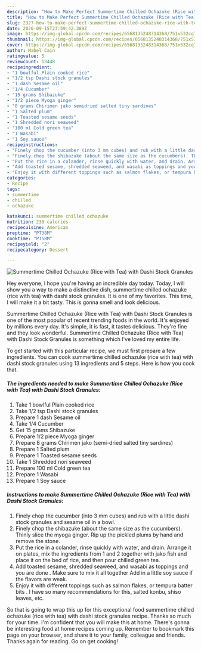 ```yaml
---
description: "How to Make Perfect Summertime Chilled Ochazuke (Rice with Tea) with Dashi Stock Granules"
title: "How to Make Perfect Summertime Chilled Ochazuke (Rice with Tea) with Dashi Stock Granules"
slug: 2327-how-to-make-perfect-summertime-chilled-ochazuke-rice-with-tea-with-dashi-stock-granules
date: 2020-09-15T23:59:42.389Z
image: https://img-global.cpcdn.com/recipes/6568135248314368/751x532cq70/summertime-chilled-ochazuke-rice-with-tea-with-dashi-stock-granules-recipe-main-photo.jpg
thumbnail: https://img-global.cpcdn.com/recipes/6568135248314368/751x532cq70/summertime-chilled-ochazuke-rice-with-tea-with-dashi-stock-granules-recipe-main-photo.jpg
cover: https://img-global.cpcdn.com/recipes/6568135248314368/751x532cq70/summertime-chilled-ochazuke-rice-with-tea-with-dashi-stock-granules-recipe-main-photo.jpg
author: Mabel Cain
ratingvalue: 5
reviewcount: 13448
recipeingredient:
- "1 bowlful Plain cooked rice"
- "1/2 tsp Dashi stock granules"
- "1 dash Sesame oil"
- "1/4 Cucumber"
- "15 grams Shibazuke"
- "1/2 piece Myoga ginger"
- "8 grams Chirimen jako semidried salted tiny sardines"
- "1 Salted plum"
- "1 Toasted sesame seeds"
- "1 Shredded nori seaweed"
- "100 ml Cold green tea"
- "1 Wasabi"
- "1 Soy sauce"
recipeinstructions:
- "Finely chop the cucumber (into 3 mm cubes) and rub with a little dashi stock granules and sesame oil in a bowl."
- "Finely chop the shibazuke (about the same size as the cucumbers). Thinly slice the myoga ginger. Rip up the pickled plums by hand and remove the stone."
- "Put the rice in a colander, rinse quickly with water, and drain. Arrange it on plates, mix the ingredients from 1 and 2 together with jako fish and place it on the bed of rice, and then pour chilled green tea."
- "Add toasted sesame, shredded seaweed, and wasabi as toppings and you are done . Make sure to mix it all together Add in a little soy sauce if the flavors are weak."
- "Enjoy it with different toppings such as salmon flakes, or tempura batter bits . I have so many recommendations for this, salted konbu, shiso leaves, etc."
categories:
- Recipe
tags:
- summertime
- chilled
- ochazuke

katakunci: summertime chilled ochazuke 
nutrition: 230 calories
recipecuisine: American
preptime: "PT38M"
cooktime: "PT58M"
recipeyield: "2"
recipecategory: Dessert

---
```



![Summertime Chilled Ochazuke (Rice with Tea) with Dashi Stock Granules](https://img-global.cpcdn.com/recipes/6568135248314368/751x532cq70/summertime-chilled-ochazuke-rice-with-tea-with-dashi-stock-granules-recipe-main-photo.jpg)

Hey everyone, I hope you're having an incredible day today. Today, I will show you a way to make a distinctive dish, summertime chilled ochazuke (rice with tea) with dashi stock granules. It is one of my favorites. This time, I will make it a bit tasty. This is gonna smell and look delicious.

Summertime Chilled Ochazuke (Rice with Tea) with Dashi Stock Granules is one of the most popular of recent trending foods in the world. It's enjoyed by millions every day. It's simple, it is fast, it tastes delicious. They're fine and they look wonderful. Summertime Chilled Ochazuke (Rice with Tea) with Dashi Stock Granules is something which I've loved my entire life.




To get started with this particular recipe, we must first prepare a few ingredients. You can cook summertime chilled ochazuke (rice with tea) with dashi stock granules using 13 ingredients and 5 steps. Here is how you cook that.

<!--inarticleads1-->

##### The ingredients needed to make Summertime Chilled Ochazuke (Rice with Tea) with Dashi Stock Granules:

1. Take 1 bowlful Plain cooked rice
1. Take 1/2 tsp Dashi stock granules
1. Prepare 1 dash Sesame oil
1. Take 1/4 Cucumber
1. Get 15 grams Shibazuke
1. Prepare 1/2 piece Myoga ginger
1. Prepare 8 grams Chirimen jako (semi-dried salted tiny sardines)
1. Prepare 1 Salted plum
1. Prepare 1 Toasted sesame seeds
1. Take 1 Shredded nori seaweed
1. Prepare 100 ml Cold green tea
1. Prepare 1 Wasabi
1. Prepare 1 Soy sauce




<!--inarticleads2-->

##### Instructions to make Summertime Chilled Ochazuke (Rice with Tea) with Dashi Stock Granules:

1. Finely chop the cucumber (into 3 mm cubes) and rub with a little dashi stock granules and sesame oil in a bowl.
1. Finely chop the shibazuke (about the same size as the cucumbers). Thinly slice the myoga ginger. Rip up the pickled plums by hand and remove the stone.
1. Put the rice in a colander, rinse quickly with water, and drain. Arrange it on plates, mix the ingredients from 1 and 2 together with jako fish and place it on the bed of rice, and then pour chilled green tea.
1. Add toasted sesame, shredded seaweed, and wasabi as toppings and you are done . Make sure to mix it all together Add in a little soy sauce if the flavors are weak.
1. Enjoy it with different toppings such as salmon flakes, or tempura batter bits . I have so many recommendations for this, salted konbu, shiso leaves, etc.




So that is going to wrap this up for this exceptional food summertime chilled ochazuke (rice with tea) with dashi stock granules recipe. Thanks so much for your time. I'm confident that you will make this at home. There's gonna be interesting food at home recipes coming up. Remember to bookmark this page on your browser, and share it to your family, colleague and friends. Thanks again for reading. Go on get cooking!
